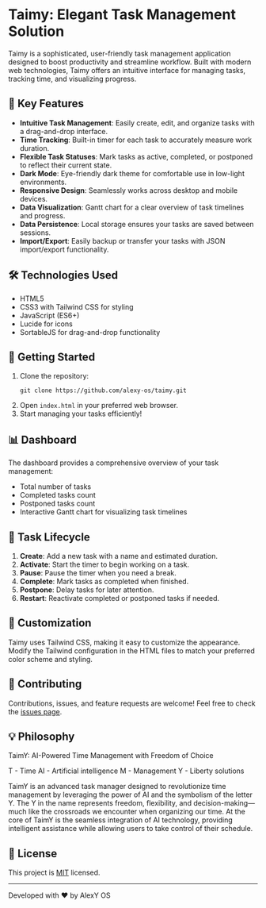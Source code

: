 # Taimy: Elegant Task Management Solution

Taimy is a sophisticated, user-friendly task management application designed to boost productivity and streamline workflow. Built with modern web technologies, Taimy offers an intuitive interface for managing tasks, tracking time, and visualizing progress.

## 🌟 Key Features

- **Intuitive Task Management**: Easily create, edit, and organize tasks with a drag-and-drop interface.
- **Time Tracking**: Built-in timer for each task to accurately measure work duration.
- **Flexible Task Statuses**: Mark tasks as active, completed, or postponed to reflect their current state.
- **Dark Mode**: Eye-friendly dark theme for comfortable use in low-light environments.
- **Responsive Design**: Seamlessly works across desktop and mobile devices.
- **Data Visualization**: Gantt chart for a clear overview of task timelines and progress.
- **Data Persistence**: Local storage ensures your tasks are saved between sessions.
- **Import/Export**: Easily backup or transfer your tasks with JSON import/export functionality.

## 🛠️ Technologies Used

- HTML5
- CSS3 with Tailwind CSS for styling
- JavaScript (ES6+)
- Lucide for icons
- SortableJS for drag-and-drop functionality

## 🚀 Getting Started

1. Clone the repository:
   ```
   git clone https://github.com/alexy-os/taimy.git
   ```
2. Open `index.html` in your preferred web browser.
3. Start managing your tasks efficiently!

## 📊 Dashboard

The dashboard provides a comprehensive overview of your task management:

- Total number of tasks
- Completed tasks count
- Postponed tasks count
- Interactive Gantt chart for visualizing task timelines

## 🔄 Task Lifecycle

1. **Create**: Add a new task with a name and estimated duration.
2. **Activate**: Start the timer to begin working on a task.
3. **Pause**: Pause the timer when you need a break.
4. **Complete**: Mark tasks as completed when finished.
5. **Postpone**: Delay tasks for later attention.
6. **Restart**: Reactivate completed or postponed tasks if needed.

## 🎨 Customization

Taimy uses Tailwind CSS, making it easy to customize the appearance. Modify the Tailwind configuration in the HTML files to match your preferred color scheme and styling.

## 🤝 Contributing

Contributions, issues, and feature requests are welcome! Feel free to check the [issues page](https://github.com/alexy-os/taimy/issues).

## 💡 Philosophy 

TaimY: AI-Powered Time Management with Freedom of Choice

T -  Time
AI - Artificial intelligence
M -  Management
Y -  Liberty solutions

TaimY is an advanced task manager designed to revolutionize time management by leveraging the power of AI and the symbolism of the letter Y. The Y in the name represents freedom, flexibility, and decision-making—much like the crossroads we encounter when organizing our time. At the core of TaimY is the seamless integration of AI technology, providing intelligent assistance while allowing users to take control of their schedule.

## 📜 License

This project is [MIT](https://choosealicense.com/licenses/mit/) licensed.

---

Developed with ❤️ by AlexY OS
